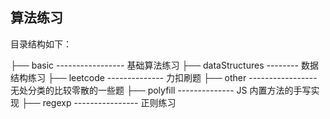 ## 算法练习

目录结构如下：

├── basic ----------------- 基础算法练习
├── dataStructures -------- 数据结构练习
├── leetcode -------------- 力扣刷题
├── other ----------------- 无处分类的比较零散的一些题
├── polyfill -------------- JS 内置方法的手写实现
├── regexp ---------------- 正则练习